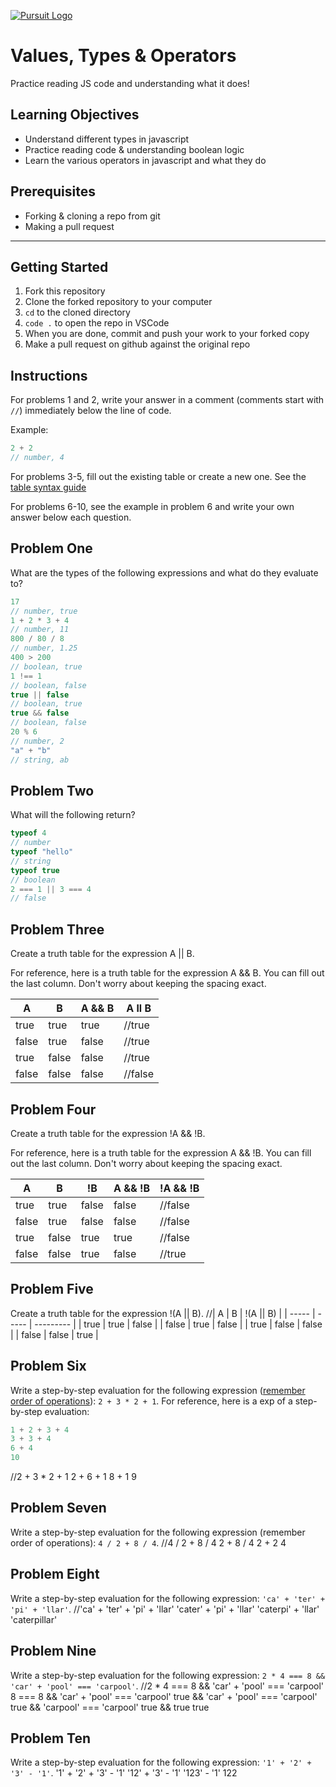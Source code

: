 [![Pursuit Logo](https://avatars1.githubusercontent.com/u/5825944?s=200&v=4)](https://pursuit.org)

# Values, Types & Operators

Practice reading JS code and understanding what it does!

## Learning Objectives

- Understand different types in javascript
- Practice reading code & understanding boolean logic
- Learn the various operators in javascript and what they do

## Prerequisites

- Forking & cloning a repo from git
- Making a pull request

---

## Getting Started

1. Fork this repository
1. Clone the forked repository to your computer
1. `cd` to the cloned directory
1. `code .` to open the repo in VSCode
1. When you are done, commit and push your work to your forked copy
1. Make a pull request on github against the original repo

## Instructions

For problems 1 and 2, write your answer in a comment (comments start with `//`) immediately below the line of code.

Example:

```js
2 + 2
// number, 4
```

For problems 3-5, fill out the existing table or create a new one. See the [table syntax guide](https://www.markdownguide.org/extended-syntax#tables)

For problems 6-10, see the example in problem 6 and write your own answer below each question.



## Problem One

What are the types of the following expressions and what do they evaluate to?

```js
17
// number, true
1 + 2 * 3 + 4
// number, 11
800 / 80 / 8
// number, 1.25
400 > 200
// boolean, true
1 !== 1
// boolean, false
true || false
// boolean, true
true && false
// boolean, false
20 % 6
// number, 2
"a" + "b"
// string, ab
```

## Problem Two

What will the following return?

```js
typeof 4
// number
typeof "hello"
// string
typeof true
// boolean
2 === 1 || 3 === 4
// false
```

## Problem Three

Create a truth table for the expression A || B.

For reference, here is a truth table for the expression A && B. You can fill out the last column. Don't worry about keeping the spacing exact.

| A     | B     | A && B |  A ll B |
| ----- | ----- | ------ | --------|
| true  | true  | true   | //true  |
| false | true  | false  | //true  |
| true  | false | false  | //true  |
| false | false | false  | //false |

## Problem Four

Create a truth table for the expression !A && !B.

For reference, here is a truth table for the expression A && !B. You can fill out the last column. Don't worry about keeping the spacing exact.

| A     | B     | !B    | A && !B | !A && !B |
| ----- | ----- | ----- | ------- | -------- |
| true  | true  | false | false   | //false  |
| false | true  | false | false   | //false  |
| true  | false | true  | true    | //false  |
| false | false | true  | false   | //true   |

## Problem Five

Create a truth table for the expression !(A || B).
//| A     | B     | !(A || B) | 
  | ----- | ----- | --------- |
  | true  | true  | false     | 
  | false | true  | false     | 
  | true  | false | false     | 
  | false | false | true      | 

## Problem Six

Write a step-by-step evaluation for the following expression ([remember order of operations](https://www.mathsisfun.com/operation-order-pemdas.html)): `2 + 3 * 2 + 1`.
For reference, here is a exp of a step-by-step evaluation:

```js
1 + 2 + 3 + 4
3 + 3 + 4
6 + 4
10
```
//2 + 3 * 2 + 1
  2 + 6 + 1
  8 + 1
  9

## Problem Seven

Write a step-by-step evaluation for the following expression (remember order of operations): `4 / 2 + 8 / 4`.
//4 / 2 + 8 / 4
  2 + 8 / 4
  2 + 2
  4

## Problem Eight

Write a step-by-step evaluation for the following expression: `'ca' + 'ter' + 'pi' + 'llar'`.
//'ca' + 'ter' + 'pi' + 'llar'
   'cater' + 'pi' + 'llar'
   'caterpi' + 'llar'
   'caterpillar'

## Problem Nine

Write a step-by-step evaluation for the following expression: `2 * 4 === 8 && 'car' + 'pool' === 'carpool'`.
//2 * 4 === 8 && 'car' + 'pool' === 'carpool'
  8 === 8 && 'car' + 'pool' === 'carpool'
  true && 'car' + 'pool' === 'carpool'
  true && 'carpool' === 'carpool'
  true && true
  true

## Problem Ten

Write a step-by-step evaluation for the following expression: `'1' + '2' + '3' - '1'`.
'1' + '2' + '3' - '1'
'12' + '3' - '1'
'123' - '1'
122